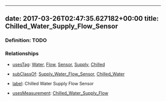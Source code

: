 
---
date: 2017-03-26T02:47:35.627182+00:00
title: Chilled_Water_Supply_Flow_Sensor
---
### Definition: TODO

### Relationships

* [usesTag](https://brickschema.org/schema/1.0/BrickFrame#usesTag): [Water](https://brickschema.org/schema/1.0/BrickTag#Water), [Flow](https://brickschema.org/schema/1.0/BrickTag#Flow), [Sensor](https://brickschema.org/schema/1.0/BrickTag#Sensor), [Supply](https://brickschema.org/schema/1.0/BrickTag#Supply), [Chilled](https://brickschema.org/schema/1.0/BrickTag#Chilled)

* [subClassOf](http://www.w3.org/2000/01/rdf-schema#subClassOf): [Supply_Water_Flow_Sensor](https://brickschema.org/schema/1.0/Brick#Supply_Water_Flow_Sensor), [Chilled_Water](https://brickschema.org/schema/1.0/Brick#Chilled_Water)

* [label](http://www.w3.org/2000/01/rdf-schema#label): Chilled Water Supply Flow Sensor

* [usesMeasurement](https://brickschema.org/schema/1.0/BrickFrame#usesMeasurement): [Chilled_Water_Supply_Flow](https://brickschema.org/schema/1.0/Brick#Chilled_Water_Supply_Flow)

